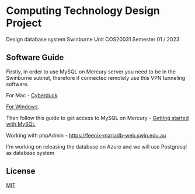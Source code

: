 # Computing Technology Design Project

Design database system Swinburne Unit COS20031 Semester 01 / 2023

## Software Guide


Firstly, in order to use MySQL on Mercury server you need to be in the Swinburne subnet, therefore if connected remotely use this VPN tunneling software.

For Mac - [Cyberduck](https://github.com/InfiniteBlanK3T/Computing-Technology-Design-Project/files/11008219/Cyberduck.pdf).

[For Windows](https://vpn.swin.edu.au/CACHE/stc/1/index.html).

Then follow this guide to get access to MySQL on Mercury - [Getting started with MySQL](https://github.com/InfiniteBlanK3T/Computing-Technology-Design-Project/files/11008250/Getting.started.with.MySQL.pdf)

Working with phpAdmin - https://feenix-mariadb-web.swin.edu.au


I'm working on releasing the database on Azure and we will use Postgresql as database system


## License

[MIT](https://choosealicense.com/licenses/mit/)
